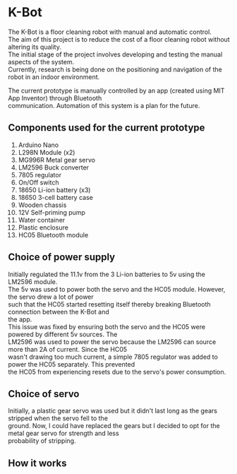 # K-Bot  
The K-Bot is a floor cleaning robot with manual and automatic control.  
The aim of this project is to reduce the cost of a floor cleaning robot without altering its quality.     
The initial stage of the project involves developing and testing the manual aspects of the system.   
Currently, research is being done on the positioning and navigation of the robot in an indoor environment.   

The current prototype is manually controlled by an app (created using MIT App Inventor) through Bluetooth  
communication. Automation of this system is a plan for the future.  

## Components used for the current prototype  
1. Arduino Nano    
2. L298N Module (x2)    
3. MG996R Metal gear servo   
4. LM2596 Buck converter    
5. 7805 regulator    
6. On/Off switch     
7. 18650 Li-ion battery (x3)     
8. 18650 3-cell battery case     
9. Wooden chassis     
10. 12V Self-priming pump       
11. Water container    
12. Plastic enclosure   
13. HC05 Bluetooth module  

## Choice of power supply  
Initially regulated the 11.1v from the 3 Li-ion batteries to 5v using the LM2596 module.    
The 5v was used to power both the servo and the HC05 module. However, the servo drew a lot of power     
such that the HC05 started resetting itself thereby breaking Bluetooth connection between the K-Bot and     
the app.     
This issue was fixed by ensuring both the servo and the HC05 were powered by different 5v sources. The     
LM2596 was used to power the servo because the LM2596 can source more than 2A of current. Since the HC05     
wasn't drawing too much current, a simple 7805 regulator was added to power the HC05 separately. This prevented    
the HC05 from experiencing resets due to the servo's power consumption.      

## Choice of servo   
Initially, a plastic gear servo was used but it didn't last long as the gears stripped when the servo fell to the  
ground. Now, I could have replaced the gears but I decided to opt for the metal gear servo for strength and less  
probability of stripping.  

## How it works  
